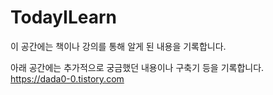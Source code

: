 # TodayILearn
이 공간에는 책이나 강의를 통해 알게 된 내용을 기록합니다.

아래 공간에는 추가적으로 궁금했던 내용이나 구축기 등을 기록합니다. </br>
https://dada0-0.tistory.com
